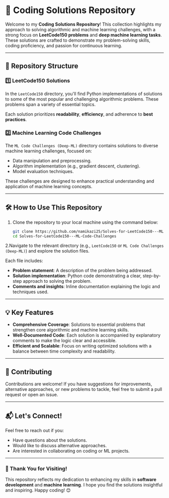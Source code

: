 # 🚀 Coding Solutions Repository

Welcome to my **Coding Solutions Repository**! This collection highlights my approach to solving algorithmic and machine learning challenges, with a strong focus on **LeetCode150 problems** and **deep machine learning tasks**. These solutions are crafted to demonstrate my problem-solving skills, coding proficiency, and passion for continuous learning.

---

## 📂 Repository Structure

### 1️⃣ **LeetCode150 Solutions**
In the `LeetCode150` directory, you'll find Python implementations of solutions to some of the most popular and challenging algorithmic problems. These problems span a variety of essential topics.

Each solution prioritizes **readability**, **efficiency**, and adherence to **best practices**.

### 2️⃣ **Machine Learning Code Challenges**
The `ML Code Challenges (Deep-ML)` directory contains solutions to diverse machine learning challenges, focused on:

- Data manipulation and preprocessing.
- Algorithm implementation (e.g., gradient descent, clustering).
- Model evaluation techniques.

These challenges are designed to enhance practical understanding and application of machine learning concepts.

---

## 🛠️ How to Use This Repository

1. Clone the repository to your local machine using the command below:

   ```bash
   git clone https://github.com/namikazi25/Solves-for-LeetCode150---ML-Code-Challenges.git
   cd Solves-for-LeetCode150---ML-Code-Challenges

2.Navigate to the relevant directory (e.g., `LeetCode150` or `ML Code Challenges (Deep-ML)`) and explore the solution files.

Each file includes:
- **Problem statement**: A description of the problem being addressed.
- **Solution implementation**: Python code demonstrating a clear, step-by-step approach to solving the problem.
- **Comments and insights**: Inline documentation explaining the logic and techniques used.

---

## 💡 Key Features
- **Comprehensive Coverage**: Solutions to essential problems that strengthen core algorithmic and machine learning skills.
- **Well-Documented Code**: Each solution is accompanied by explanatory comments to make the logic clear and accessible.
- **Efficient and Scalable**: Focus on writing optimized solutions with a balance between time complexity and readability.

---

## 🤝 Contributing
Contributions are welcome! If you have suggestions for improvements, alternative approaches, or new problems to tackle, feel free to submit a pull request or open an issue.

---

## 📬 Let's Connect!
Feel free to reach out if you:
- Have questions about the solutions.
- Would like to discuss alternative approaches.
- Are interested in collaborating on coding or ML projects.

---

### 🌟 Thank You for Visiting!
This repository reflects my dedication to enhancing my skills in **software development** and **machine learning**. I hope you find the solutions insightful and inspiring. Happy coding! 😊
